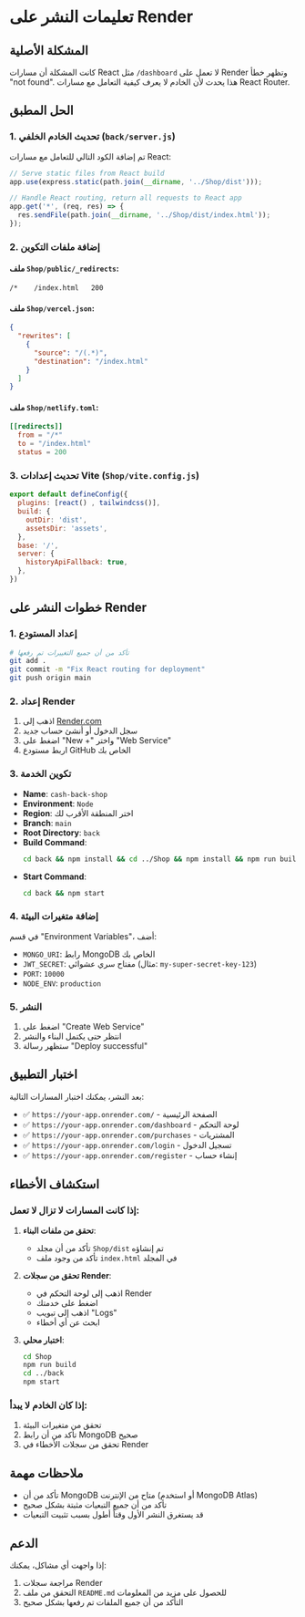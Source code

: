 # تعليمات النشر على Render

## المشكلة الأصلية
كانت المشكلة أن مسارات React مثل `/dashboard` لا تعمل على Render وتظهر خطأ "not found". هذا يحدث لأن الخادم لا يعرف كيفية التعامل مع مسارات React Router.

## الحل المطبق

### 1. تحديث الخادم الخلفي (`back/server.js`)

تم إضافة الكود التالي للتعامل مع مسارات React:

```javascript
// Serve static files from React build
app.use(express.static(path.join(__dirname, '../Shop/dist')));

// Handle React routing, return all requests to React app
app.get('*', (req, res) => {
  res.sendFile(path.join(__dirname, '../Shop/dist/index.html'));
});
```

### 2. إضافة ملفات التكوين

#### ملف `Shop/public/_redirects`:
```
/*    /index.html   200
```

#### ملف `Shop/vercel.json`:
```json
{
  "rewrites": [
    {
      "source": "/(.*)",
      "destination": "/index.html"
    }
  ]
}
```

#### ملف `Shop/netlify.toml`:
```toml
[[redirects]]
  from = "/*"
  to = "/index.html"
  status = 200
```

### 3. تحديث إعدادات Vite (`Shop/vite.config.js`)

```javascript
export default defineConfig({
  plugins: [react() , tailwindcss()],
  build: {
    outDir: 'dist',
    assetsDir: 'assets',
  },
  base: '/',
  server: {
    historyApiFallback: true,
  },
})
```

## خطوات النشر على Render

### 1. إعداد المستودع
```bash
# تأكد من أن جميع التغييرات تم رفعها
git add .
git commit -m "Fix React routing for deployment"
git push origin main
```

### 2. إعداد Render

1. اذهب إلى [Render.com](https://render.com)
2. سجل الدخول أو أنشئ حساب جديد
3. اضغط على "New +" واختر "Web Service"
4. اربط مستودع GitHub الخاص بك

### 3. تكوين الخدمة

- **Name**: `cash-back-shop`
- **Environment**: `Node`
- **Region**: اختر المنطقة الأقرب لك
- **Branch**: `main`
- **Root Directory**: `back`
- **Build Command**: 
  ```bash
  cd back && npm install && cd ../Shop && npm install && npm run build
  ```
- **Start Command**: 
  ```bash
  cd back && npm start
  ```

### 4. إضافة متغيرات البيئة

في قسم "Environment Variables"، أضف:

- `MONGO_URI`: رابط MongoDB الخاص بك
- `JWT_SECRET`: مفتاح سري عشوائي (مثال: `my-super-secret-key-123`)
- `PORT`: `10000`
- `NODE_ENV`: `production`

### 5. النشر

1. اضغط على "Create Web Service"
2. انتظر حتى يكتمل البناء والنشر
3. ستظهر رسالة "Deploy successful"

## اختبار التطبيق

بعد النشر، يمكنك اختبار المسارات التالية:

- ✅ `https://your-app.onrender.com/` - الصفحة الرئيسية
- ✅ `https://your-app.onrender.com/dashboard` - لوحة التحكم
- ✅ `https://your-app.onrender.com/purchases` - المشتريات
- ✅ `https://your-app.onrender.com/login` - تسجيل الدخول
- ✅ `https://your-app.onrender.com/register` - إنشاء حساب

## استكشاف الأخطاء

### إذا كانت المسارات لا تزال لا تعمل:

1. **تحقق من ملفات البناء**:
   - تأكد من أن مجلد `Shop/dist` تم إنشاؤه
   - تأكد من وجود ملف `index.html` في المجلد

2. **تحقق من سجلات Render**:
   - اذهب إلى لوحة التحكم في Render
   - اضغط على خدمتك
   - اذهب إلى تبويب "Logs"
   - ابحث عن أي أخطاء

3. **اختبار محلي**:
   ```bash
   cd Shop
   npm run build
   cd ../back
   npm start
   ```

### إذا كان الخادم لا يبدأ:

1. تحقق من متغيرات البيئة
2. تأكد من أن رابط MongoDB صحيح
3. تحقق من سجلات الأخطاء في Render

## ملاحظات مهمة

- تأكد من أن MongoDB متاح من الإنترنت (أو استخدم MongoDB Atlas)
- تأكد من أن جميع التبعيات مثبتة بشكل صحيح
- قد يستغرق النشر الأول وقتاً أطول بسبب تثبيت التبعيات

## الدعم

إذا واجهت أي مشاكل، يمكنك:
1. مراجعة سجلات Render
2. التحقق من ملف `README.md` للحصول على مزيد من المعلومات
3. التأكد من أن جميع الملفات تم رفعها بشكل صحيح 